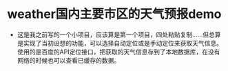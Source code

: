 # weather国内主要市区的天气预报demo
* 这是我之前写的一个小项目，应该算是第一个项目，四处粘贴复制……但总算是实现了当初设想的功能，可以选择自动定位或是手动定位来获取天气信息。使用的是百度的API定位接口，把获取的天气信息存到了本地数据库，在没有网络的时候也可以查看已缓存的数据。
